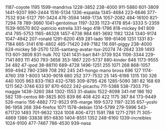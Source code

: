 1187-coyote
1195
1599-mandriva
1228-3852
238-4000
911-5880
601-3809
1441-9207
990-2444
1516-5134
1336-espalda
1345-4684
223-6646
377-7532
934-5127
791-3424
476-3594
1469-173A
1057-2082
484-16100
821-7294
78
789-3660
1041-gentolinux
1197-3235
1123-4178
854-3333
5-2359
1539-90570
802-patricio estrella
331-lego
418-1796
818-mickey
941
809
414
795-5753
1165-46328
1457-6736
984
681-3692
1182
1324
1340-9174
1047-4942
207-ronald
1291-6200
459
281-lado
199-61406
1251
1331
83-7184
665-3141
616-4802
485-71420
249-7182
116
691-piggy
238-4000
624-mickey
58-2570
1235-santang-avatar-tux-20274
74-2642
339
1493
113
601-3809
831-hulk
702
1241
1431-bart
841-3739
924
1106-3344
229-7141
893
111
450
793-3658
353-1867
220-5737
880-kinder
848
1173-9555
34
492
47-ipod
38-88110
689-4728
1496-1251
255
1071
268
868-1057
959-4942
780-2389
708
292
245
241-hongo mario bross
696
127
1174-4760
319
1-8003
1430-9018
680
252
377-7532
25
145-6198
1315
130
326
440
1005
963
833-1163
432-5785
309-8795
426
1285-5090
381
82
168
69
1211
562-3746
633
97
870-6022
242-picachu
711-5388
538-7303
715-maggie
1438-3260
384
1302-1553
31-diablo
1522-8098
341-htf
186
192
582
139-centos
88-3825
805
839
86
408
420
422
1175
387
84
173-9449
526-mario
156-4882
772-9523
915-marge
169-5372
1197-3235
657-yoshi
96-1958
268
394-firefox
1071
1578-debian
1314-5799
279-5996
543-671720
1493
701-9632
1324
1008
406-4721
1591
788
1271-2791
71
305-4869
1386-33838
951-6830
1404-8551
1352
248-6160
1339-increibles
1024-9100
477-7467
786-4530
939-nasa
